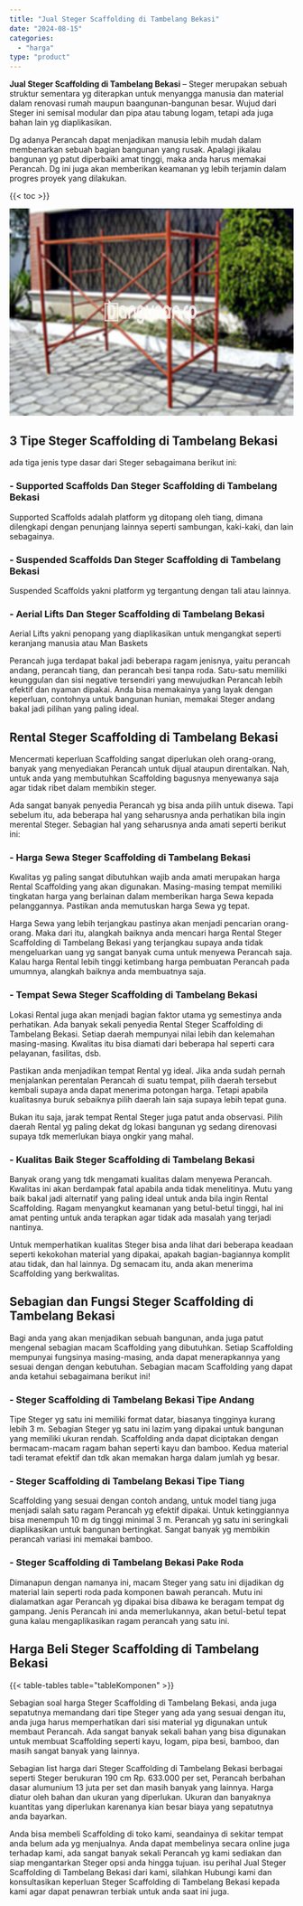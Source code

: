 ```yaml
---
title: "Jual Steger Scaffolding di Tambelang Bekasi"
date: "2024-08-15"
categories: 
  - "harga"
type: "product"
---
```


**Jual Steger Scaffolding di Tambelang Bekasi** – Steger merupakan sebuah struktur sementara yg diterapkan untuk menyangga manusia dan material dalam renovasi rumah maupun baangunan-bangunan besar. Wujud dari Steger ini semisal modular dan pipa atau tabung logam, tetapi ada juga bahan lain yg diaplikasikan.

Dg adanya Perancah dapat menjadikan manusia lebih mudah dalam membenarkan sebuah bagian bangunan yang rusak. Apalagi jikalau bangunan yg patut diperbaiki amat tinggi, maka anda harus memakai Perancah. Dg ini juga akan memberikan keamanan yg lebih terjamin dalam progres proyek yang dilakukan.

{{< toc >}}

![Jual Steger Scaffolding di Tambelang Bekasi](/images/sewa-scaffolding-steger-19.png)

## 3 Tipe Steger Scaffolding di Tambelang Bekasi

ada tiga jenis type dasar dari Steger sebagaimana berikut ini:

### \- Supported Scaffolds Dan Steger Scaffolding di Tambelang Bekasi

Supported Scaffolds adalah platform yg ditopang oleh tiang, dimana dilengkapi dengan penunjang lainnya seperti sambungan, kaki-kaki, dan lain sebagainya.

### \- Suspended Scaffolds Dan Steger Scaffolding di Tambelang Bekasi

Suspended Scaffolds yakni platform yg tergantung dengan tali atau lainnya.

### \- Aerial Lifts Dan Steger Scaffolding di Tambelang Bekasi

Aerial Lifts yakni penopang yang diaplikasikan untuk mengangkat seperti keranjang manusia atau Man Baskets

Perancah juga terdapat bakal jadi beberapa ragam jenisnya, yaitu perancah andang, perancah tiang, dan perancah besi tanpa roda. Satu-satu memiliki keunggulan dan sisi negative tersendiri yang mewujudkan Perancah lebih efektif dan nyaman dipakai. Anda bisa memakainya yang layak dengan keperluan, contohnya untuk bangunan hunian, memakai Steger andang bakal jadi pilihan yang paling ideal.

## Rental Steger Scaffolding di Tambelang Bekasi

Mencermati keperluan Scaffolding sangat diperlukan oleh orang-orang, banyak yang menyediakan Perancah untuk dijual ataupun direntalkan. Nah, untuk anda yang membutuhkan Scaffolding bagusnya menyewanya saja agar tidak ribet dalam membikin steger.

Ada sangat banyak penyedia Perancah yg bisa anda pilih untuk disewa. Tapi sebelum itu, ada beberapa hal yang seharusnya anda perhatikan bila ingin merental Steger. Sebagian hal yang seharusnya anda amati seperti berikut ini:

### \- Harga Sewa Steger Scaffolding di Tambelang Bekasi

Kwalitas yg paling sangat dibutuhkan wajib anda amati merupakan harga Rental Scaffolding yang akan digunakan. Masing-masing tempat memiliki tingkatan harga yang berlainan dalam memberikan harga Sewa kepada pelanggannya. Pastikan anda memutuskan harga Sewa yg tepat.

Harga Sewa yang lebih terjangkau pastinya akan menjadi pencarian orang-orang. Maka dari itu, alangkah baiknya anda mencari harga Rental Steger Scaffolding di Tambelang Bekasi yang terjangkau supaya anda tidak mengeluarkan uang yg sangat banyak cuma untuk menyewa Perancah saja. Kalau harga Rental lebih tinggi ketimbang harga pembuatan Perancah pada umumnya, alangkah baiknya anda membuatnya saja.

### \- Tempat Sewa Steger Scaffolding di Tambelang Bekasi

Lokasi Rental juga akan menjadi bagian faktor utama yg semestinya anda perhatikan. Ada banyak sekali penyedia Rental Steger Scaffolding di Tambelang Bekasi. Setiap daerah mempunyai nilai lebih dan kelemahan masing-masing. Kwalitas itu bisa diamati dari beberapa hal seperti cara pelayanan, fasilitas, dsb.

Pastikan anda menjadikan tempat Rental yg ideal. Jika anda sudah pernah menjalankan perentalan Perancah di suatu tempat, pilih daerah tersebut kembali supaya anda dapat menerima potongan harga. Tetapi apabila kualitasnya buruk sebaiknya pilih daerah lain saja supaya lebih tepat guna.

Bukan itu saja, jarak tempat Rental Steger juga patut anda observasi. Pilih daerah Rental yg paling dekat dg lokasi bangunan yg sedang direnovasi supaya tdk memerlukan biaya ongkir yang mahal.

### \- Kualitas Baik Steger Scaffolding di Tambelang Bekasi

Banyak orang yang tdk mengamati kualitas dalam menyewa Perancah. Kwalitas ini akan berdampak fatal apabila anda tidak menelitinya. Mutu yang baik bakal jadi alternatif yang paling ideal untuk anda bila ingin Rental Scaffolding. Ragam menyangkut keamanan yang betul-betul tinggi, hal ini amat penting untuk anda terapkan agar tidak ada masalah yang terjadi nantinya.

Untuk memperhatikan kualitas Steger bisa anda lihat dari beberapa keadaan seperti kekokohan material yang dipakai, apakah bagian-bagiannya komplit atau tidak, dan hal lainnya. Dg semacam itu, anda akan menerima Scaffolding yang berkwalitas.

## Sebagian dan Fungsi Steger Scaffolding di Tambelang Bekasi

Bagi anda yang akan menjadikan sebuah bangunan, anda juga patut mengenal sebagian macam Scaffolding yang dibutuhkan. Setiap Scaffolding mempunyai fungsinya masing-masing, anda dapat menerapkannya yang sesuai dengan dengan kebutuhan. Sebagian macam Scaffolding yang dapat anda ketahui sebagaimana berikut ini!

### \- Steger Scaffolding di Tambelang Bekasi Tipe Andang

Tipe Steger yg satu ini memiliki format datar, biasanya tingginya kurang lebih 3 m. Sebagian Steger yg satu ini lazim yang dipakai untuk bangunan yang memiliki ukuran rendah. Scaffolding anda dapat diciptakan dengan bermacam-macam ragam bahan seperti kayu dan bamboo. Kedua material tadi teramat efektif dan tdk akan memakan harga dalam jumlah yg besar.

### \- Steger Scaffolding di Tambelang Bekasi Tipe Tiang

Scaffolding yang sesuai dengan contoh andang, untuk model tiang juga menjadi salah satu ragam Perancah yg efektif dipakai. Untuk ketinggiannya bisa menempuh 10 m dg tinggi minimal 3 m. Perancah yg satu ini seringkali diaplikasikan untuk bangunan bertingkat. Sangat banyak yg membikin perancah variasi ini memakai bamboo.

### \- Steger Scaffolding di Tambelang Bekasi Pake Roda

Dimanapun dengan namanya ini, macam Steger yang satu ini dijadikan dg material lain seperti roda pada komponen bawah perancah. Mutu ini dialamatkan agar Perancah yg dipakai bisa dibawa ke beragam tempat dg gampang. Jenis Perancah ini anda memerlukannya, akan betul-betul tepat guna kalau mengaplikasikan ragam perancah yang satu ini.

## Harga Beli Steger Scaffolding di Tambelang Bekasi

{{< table-tables table="tableKomponen" >}}

Sebagian soal harga Steger Scaffolding di Tambelang Bekasi, anda juga sepatutnya memandang dari tipe Steger yang ada yang sesuai dengan itu, anda juga harus memperhatikan dari sisi material yg digunakan untuk membaut Perancah. Ada sangat banyak sekali bahan yang bisa digunakan untuk membuat Scaffolding seperti kayu, logam, pipa besi, bamboo, dan masih sangat banyak yang lainnya.

Sebagian list harga dari Steger Scaffolding di Tambelang Bekasi berbagai seperti Steger berukuran 190 cm Rp. 633.000 per set, Perancah berbahan dasar alumunium 13 juta per set dan masih banyak yang lainnya. Harga diatur oleh bahan dan ukuran yang diperlukan. Ukuran dan banyaknya kuantitas yang diperlukan karenanya kian besar biaya yang sepatutnya anda bayarkan.

Anda bisa membeli Scaffolding di toko kami, seandainya di sekitar tempat anda belum ada yg menjualnya. Anda dapat membelinya secara online juga terhadap kami, ada sangat banyak sekali Perancah yg kami sediakan dan siap mengantarkan Steger opsi anda hingga tujuan. isu perihal Jual Steger Scaffolding di Tambelang Bekasi dari kami, silahkan Hubungi kami dan konsultasikan keperluan Steger Scaffolding di Tambelang Bekasi kepada kami agar dapat penawran terbiak untuk anda saat ini juga.
